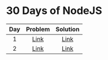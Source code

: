 # 30 Days of NodeJS

| Day | Problem    | Solution    |
| :---:   | :---: | :---: |
| 1 | [Link](/day1/day1.md)   | [Link](/day1/day1.js)   |
| 2 | [Link](/day2/day2.md)   | [Link](/day2/day2.js)   |